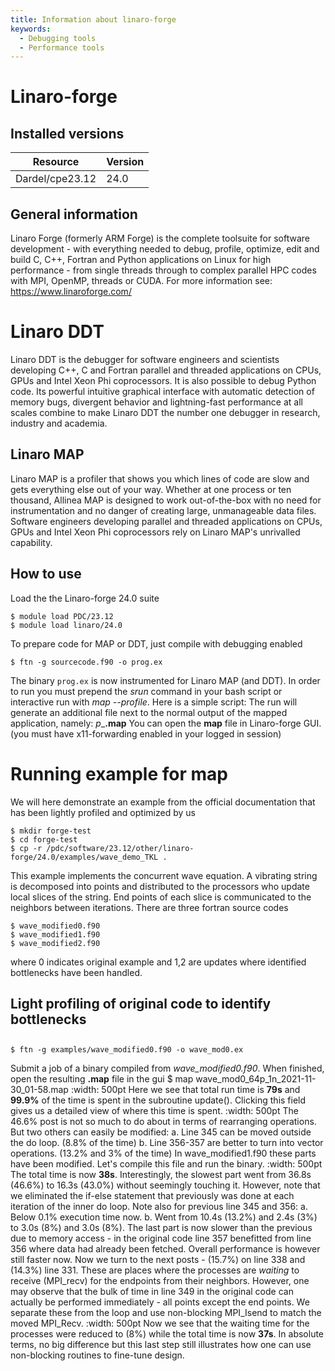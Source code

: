 ```yaml
---
title: Information about linaro-forge
keywords:
  - Debugging tools
  - Performance tools
---
```

# Linaro-forge

## Installed versions

| Resource | Version |
|---|---|
| Dardel/cpe23.12 | 24.0 |

## General information

Linaro Forge (formerly ARM Forge) is the complete toolsuite for software development - with everything needed to debug, profile, optimize, edit and build C, C++, Fortran and Python applications on Linux for high performance - from single threads through to complex parallel HPC codes with MPI, OpenMP, threads or CUDA.
For more information see:
https://www.linaroforge.com/

# Linaro DDT
Linaro DDT is the debugger for software engineers and scientists developing C++, C and Fortran parallel and threaded applications on CPUs, GPUs and Intel Xeon Phi coprocessors.
It is also possible to debug Python code.
Its powerful intuitive graphical interface with automatic detection of memory bugs, divergent behavior and lightning-fast performance at all scales combine to make Linaro DDT the number one debugger in research, industry and academia.

## Linaro MAP
Linaro MAP is a profiler that shows you which lines of code are slow and gets everything else out of your way.
Whether at one process or ten thousand, Allinea MAP is designed to work out-of-the-box with no need for instrumentation and no danger of creating large, unmanageable data files.  Software engineers developing parallel and threaded applications on CPUs, GPUs and Intel Xeon Phi coprocessors rely on Linaro MAP's unrivalled capability.

## How to use

Load the the Linaro-forge 24.0 suite 
```
$ module load PDC/23.12
$ module load linaro/24.0
```
To prepare code for MAP or DDT, just compile with debugging enabled 
```
$ ftn -g sourcecode.f90 -o prog.ex
```
The binary ``prog.ex`` is now instrumented for Linaro MAP (and DDT).
In order to run you must prepend the *srun* command in your bash script or interactive run with *map --profile*.
Here is a simple script:
The run will generate an additional file next to the normal output of the mapped application, namely:
<app>_<cores>p_<date-stamp>_<time-stamp>**.map**
You can open the **map** file in Linaro-forge GUI.
(you must have x11-forwarding enabled in your logged in session)

# Running example for map
We will here demonstrate an example from the official documentation
that has been lightly profiled and optimized by us 
```
$ mkdir forge-test
$ cd forge-test
$ cp -r /pdc/software/23.12/other/linaro-forge/24.0/examples/wave_demo_TKL .
```
This example implements the concurrent wave equation. A vibrating string
is decomposed into points and distributed to the processors who update
local slices of the string. End points of each slice is communicated to the
neighbors between iterations.
There are three fortran source codes 
```
$ wave_modified0.f90
$ wave_modified1.f90
$ wave_modified2.f90
```
where 0 indicates original example and 1,2 are updates where identified
bottlenecks have been handled.

## Light profiling of original code to identify bottlenecks

## 

```
$ ftn -g examples/wave_modified0.f90 -o wave_mod0.ex
```
Submit a job of a binary compiled from *wave_modified0.f90*. When finished, open the resulting **.map** file in the gui
$ map wave_mod0_64p_1n_2021-11-30_01-58.map
:width: 500pt
Here we see that total run time is **79s** and **99.9%** of the time is spent in the subroutine update().
Clicking this field gives us a detailed view of where this time is spent.
:width: 500pt
The 46.6% post is not so much to do about in terms of rearranging operations. But two others can easily be modified:
a. Line 345 can be moved outside the do loop. (8.8% of the time)
b. Line 356-357 are better to turn into vector operations. (13.2% and 3% of the time)
In wave_modified1.f90 these parts have been modified. Let's compile this file and run the binary.
:width: 500pt
The total time is now **38s**. Interestingly, the slowest part went from 36.8s (46.6%) to 16.3s (43.0%)
without seemingly touching it. However, note that we eliminated the if-else statement that previously
was done at each iteration of the inner do loop.
Note also for previous line 345 and 356:
a. Below 0.1% execution time now.
b. Went from 10.4s (13.2%) and 2.4s (3%) to 3.0s (8%) and 3.0s (8%).
The last part is now slower than the previous due to memory access - in the original code line 357 benefitted
from line 356 where data had already been fetched. Overall performance is however still faster now.
Now we turn to the next posts - (15.7%) on line 338 and (14.3%) line 331. These are places where the processes
are *waiting* to receive (MPI_recv) for the endpoints from their neighbors. However, one may observe that the
bulk of time in line 349 in the original code can actually be performed immediately - all points except the end points.
We separate these from the loop and use non-blocking MPI_Isend to match the moved MPI_Recv.
:width: 500pt
Now we see that the waiting time for the processes were reduced to (8%) while the total time is now **37s**.
In absolute terms, no big difference but this last step still illustrates how one can use non-blocking
routines to fine-tune design.


